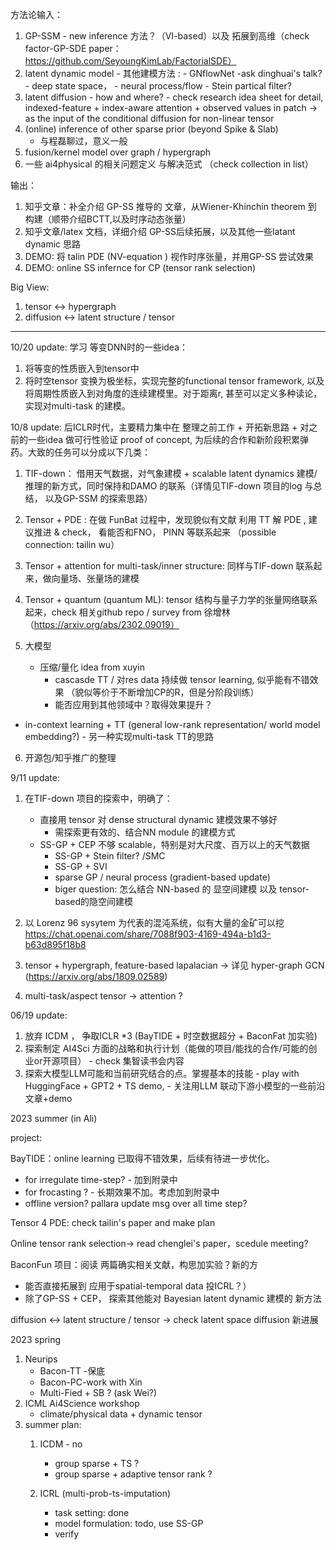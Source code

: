 

方法论输入：
1. GP-SSM - new inference 方法？（VI-based）以及 拓展到高维（check factor-GP-SDE paper：https://github.com/SeyoungKimLab/FactorialSDE）
2. latent dynamic model - 其他建模方法 :
       - GNflowNet -ask dinghuai's talk?
       -  deep state space，
       -   neural process/flow 
       -   Stein partical filter?
3. latent diffusion - how and where?
       - check research idea sheet for detail, indexed-feature + index-aware attention + observed values in patch -> as the input of the conditional diffusion for non-linear tensor  
4. (online) inference of other sparse prior (beyond Spike & Slab)
   - 与程磊聊过，意义一般
5. fusion/kernel model over graph / hypergraph
6. 一些 ai4physical 的相关问题定义 与解决范式 （check collection in list）

输出：
1. 知乎文章：补全介绍 GP-SS 推导的 文章，从Wiener-Khinchin theorem 到 构建（顺带介绍BCTT,以及时序动态张量）
2. 知乎文章/latex 文档，详细介绍 GP-SS后续拓展，以及其他一些latant dynamic 思路
3. DEMO: 将 talin PDE (NV-equation ) 视作时序张量，并用GP-SS 尝试效果
4. DEMO: online SS infernce for CP (tensor rank selection)


Big View:
1. tensor <-> hypergraph
2. diffusion <-> latent  structure / tensor

-----------------------------------------------------------------------------------------

10/20 update:
学习 等变DNN时的一些idea：
1. 将等变的性质嵌入到tensor中
2. 将时空tensor 变换为极坐标，实现完整的functional tensor framework, 以及将周期性质嵌入到对角度的连续建模里。对于距离r, 甚至可以定义多种读论，实现对multi-task 的建模。 

10/8 update:
后ICLR时代，主要精力集中在 整理之前工作 + 开拓新思路 + 对之前的一些idea 做可行性验证 proof of concept, 为后续的合作和新阶段积累弹药。大致的任务可以分成以下几类：

1. TIF-down： 借用天气数据，对气象建模 + scalable latent dynamics 建模/推理的新方式，同时保持和DAMO 的联系（详情见TIF-down 项目的log 与总结， 以及GP-SSM 的探索思路） 
   
2.  Tensor + PDE : 在做 FunBat 过程中，发现貌似有文献 利用 TT 解 PDE , 建议推进 & check， 看能否和FNO， PINN 等联系起来 （possible connection: tailin wu）

3. Tensor + attention for multi-task/inner structure: 同样与TIF-down 联系起来，做向量场、张量场的建模

4. Tensor + quantum (quantum ML): tensor 结构与量子力学的张量网络联系起来，check 相关github repo / survey from 徐增林（https://arxiv.org/abs/2302.09019）

5. 大模型
   - 压缩/量化 idea from xuyin 
     - cascasde TT / 对res data 持续做 tensor learning, 似乎能有不错效果 （貌似等价于不断增加CP的R，但是分阶段训练）
     - 能否应用到其他领域中？取得效果提升？
        
  -  in-context learning + TT (general low-rank representation/ world model embedding?)  - 另一种实现multi-task TT的思路

6. 开源包/知乎推广的整理


9/11 update:
1. 在TIF-down 项目的探索中，明确了：
   - 直接用 tensor 对 dense structural dynamic 建模效果不够好
       - 需探索更有效的、结合NN module 的建模方式
   - SS-GP + CEP 不够 scalable，特别是对大尺度、百万以上的天气数据  
       - SS-GP + Stein filter? /SMC
       - SS-GP + SVI 
       - sparse GP / neural process (gradient-based update) 
       - biger question: 怎么结合 NN-based 的 显空间建模 以及 tensor-based的隐空间建模

2. 以 Lorenz 96 sysytem 为代表的混沌系统，似有大量的金矿可以挖
   https://chat.openai.com/share/7088f903-4169-494a-b1d3-b63d895f18b8

3. tensor + hypergraph, feature-based lapalacian -> 详见 hyper-graph GCN (https://arxiv.org/abs/1809.02589)

4. multi-task/aspect tensor -> attention ?

06/19 update: 
1. 放弃 ICDM ， 争取ICLR *3 (BayTIDE + 时空数据超分 + BaconFat 加实验)
2. 探索制定 AI4Sci 方面的战略和执行计划（能做的项目/能找的合作/可能的创业or开源项目）
       - check 集智读书会内容
3. 探索大模型LLM可能和当前研究结合的点。掌握基本的技能
       - play with HuggingFace + GPT2 + TS demo,
       - 关注用LLM 联动下游小模型的一些前沿文章+demo


2023 summer (in Ali)

project:

BayTIDE：online learning 已取得不错效果，后续有待进一步优化。
- for irregulate time-step? - 加到附录中
- for frocasting ? - 长期效果不加。考虑加到附录中
- offline version? pallara update msg over all time step?

Tensor 4 PDE: check tailin's paper and make plan 

Online tensor rank selection-> read chenglei's paper，scedule meeting? 

BaconFun 项目：阅读 两篇确实相关文献，构思加实验？新的方
- 能否直接拓展到 应用于spatial-temporal data 投ICRL？）
- 除了GP-SS + CEP， 探索其他能对 Bayesian latent dynamic 建模的 新方法 

diffusion <-> latent  structure / tensor -> check latent space diffusion 新进展


2023 spring

1.  Neurips 
       - Bacon-TT -保底
       - Bacon-PC-work with Xin
       - Multi-Fied + SB ? (ask Wei?)
2.  ICML Ai4Science workshop
       - climate/physical data + dynamic tensor   
3.  summer plan:
    1.  ICDM - no 
           - group sparse + TS ?
           - group sparse + adaptive tensor rank ?   
  
    2.  ICRL (multi-prob-ts-imputation)
           - task setting: done
           - model formulation: todo, use SS-GP 
           - verify 


